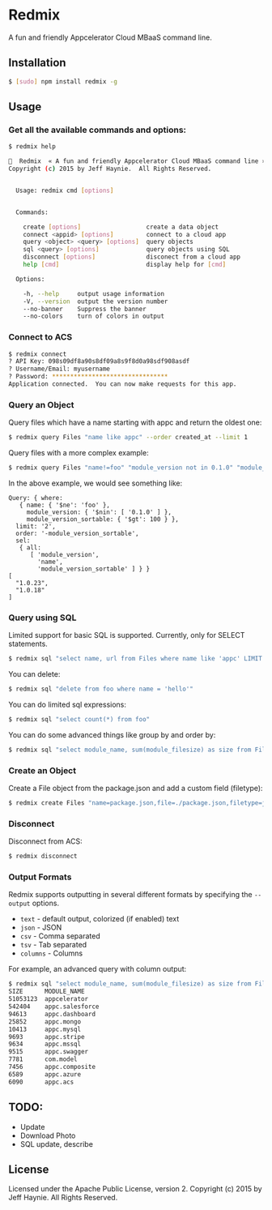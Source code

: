 # Redmix

A fun and friendly Appcelerator Cloud MBaaS command line.


## Installation

```bash
$ [sudo] npm install redmix -g
```

## Usage

### Get all the available commands and options:

```bash
$ redmix help

🍷  Redmix  « A fun and friendly Appcelerator Cloud MBaaS command line » v0.0.1
Copyright (c) 2015 by Jeff Haynie.  All Rights Reserved.


  Usage: redmix cmd [options]


  Commands:

    create [options]                  create a data object
    connect <appid> [options]         connect to a cloud app
    query <object> <query> [options]  query objects
    sql <query> [options]             query objects using SQL
    disconnect [options]              disconect from a cloud app
    help [cmd]                        display help for [cmd]

  Options:

    -h, --help     output usage information
    -V, --version  output the version number
    --no-banner    Suppress the banner
    --no-colors    turn of colors in output
```


### Connect to ACS

```bash
$ redmix connect 
? API Key: 098s09df8a90s8df09a8s9f8d0a98sdf908asdf
? Username/Email: myusername
? Password: ********************************
Application connected.  You can now make requests for this app.
```

### Query an Object

Query files which have a name starting with appc and return the oldest one:

```bash
$ redmix query Files "name like appc" --order created_at --limit 1
```

Query files with a more complex example:

```bash
$ redmix query Files "name!=foo" "module_version not in 0.1.0" "module_version_sortable > 100" --order=-module_version_sortable --sel module_version,name,module_version_sortable --limit 2 --json --query --eval "this.map(function(e){return e.custom_fields.module_version;})"
```

In the above example, we would see something like:

```
Query: { where:
   { name: { '$ne': 'foo' },
     module_version: { '$nin': [ '0.1.0' ] },
     module_version_sortable: { '$gt': 100 } },
  limit: '2',
  order: '-module_version_sortable',
  sel:
   { all:
      [ 'module_version',
        'name',
        'module_version_sortable' ] } }
[
  "1.0.23",
  "1.0.18"
]
```

### Query using SQL

Limited support for basic SQL is supported.  Currently, only for SELECT statements.

```bash
$ redmix sql "select name, url from Files where name like 'appc' LIMIT 1 order by url DESC"
```

You can delete:

```bash
$ redmix sql "delete from foo where name = 'hello'"
```

You can do limited sql expressions:

```bash
$ redmix sql "select count(*) from foo"
```

You can do some advanced things like group by and order by:

```bash
$ redmix sql "select module_name, sum(module_filesize) as size from Files where module_filesize > 0 group by module_name order by size desc LIMIT 1000"
```

### Create an Object

Create a File object from the package.json and add a custom field (filetype):

```bash
$ redmix create Files "name=package.json,file=./package.json,filetype=json"
```

### Disconnect

Disconnect from ACS:

```bash
$ redmix disconnect
```

### Output Formats

Redmix supports outputting in several different formats by specifying the `--output` options.

- `text` - default output, colorized (if enabled) text
- `json` - JSON
- `csv` - Comma separated
- `tsv` - Tab separated
- `columns` - Columns

For example, an advanced query with column output:

```bash
$ redmix sql "select module_name, sum(module_filesize) as size from Files where module_filesize > 0 group by module_name order by size desc LIMIT 1000" -o columns --no-banner
SIZE      MODULE_NAME
51053123  appcelerator
542404    appc.salesforce
94613     appc.dashboard
25852     appc.mongo
10413     appc.mysql
9693      appc.stripe
9634      appc.mssql
9515      appc.swagger
7781      com.model
7456      appc.composite
6589      appc.azure
6090      appc.acs
```

## TODO:

- Update
- Download Photo
- SQL update, describe


## License

Licensed under the Apache Public License, version 2. Copyright (c) 2015 by Jeff Haynie.  All Rights Reserved.
